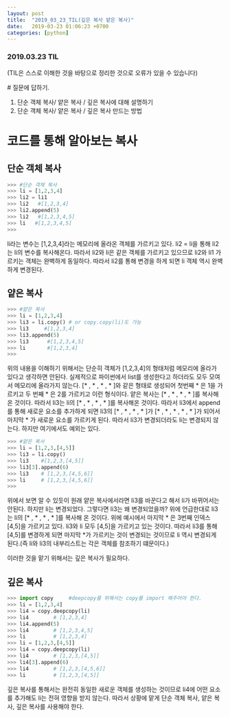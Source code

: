 ```yaml
---
layout: post
title:  "2019_03_23_TIL(깊은 복사 얕은 복사)"
date:   2019-03-23 01:06:23 +0700
categories: [python]
---
```


### 2019.03.23 TIL

(TIL은 스스로 이해한 것을 바탕으로 정리한 것으로 오류가 있을 수 있습니다)

\# 질문에 답하기.  

1. 단순 객체 복사/ 얕은 복사 / 깊은 복사에 대해 설명하기
2. 단순 객체 복사/ 얕은 복사 / 깊은 복사 만드는 방법


# 코드를 통해 알아보는 복사

## 단순 객체 복사

```python
>>>	#단순 객체 복사
>>>	li = [1,2,3,4]
>>>	li2 = li1
>>>	li2   #[1,2,3,4]
>>>	li2.append(5)	
>>>	li2   #[1,2,3,4,5]
>>>	li   #[1,2,3,4,5]
>>>
```
li라는 변수는 [1,2,3,4]라는 메모리에 올라온 객체를 가르키고 있다.
li2 = li을 통해 li2는 li의 변수를 복사해온다.
따라서 li2와 li은 같은 객체를 가르키고 있으므로 li2와 li1 가르키는 객체는 완벽하게 동일하다. 따라서 li2를 통해 변경을 하게 되면 li 객체 역시 완벽하게 변경된다.

## 얕은 복사

```python
>>>	#얕은 복사
>>>	li = [1,2,3,4]
>>>	li3 = li.copy() # or copy.copy(li)도 가능
>>>	li3     #[1,2,3,4]
>>>	li3.append(5)
>>>	li3      #[1,2,3,4,5]
>>>	li       #[1,2,3,4]
>>>
```
위의 내용을 이해하기 위해서는 단순히 객체가 [1,2,3,4]의 형태처럼 메모리에 올라가 있다고 생각하면 안된다.
실제적으로 파이썬에서 list를 생성한다고 하더라도 모두 모여서 메모리에 올라가지 않는다. [* , * , * , * ]와 같은 형태로 생성되어 첫번째 * 은 1을 가르키고 두 번째 * 은 2를 가르키고 이런 형식이다. 얕은 복사는 [* , * , * , * ]를 복사해 온 것이다. 따라서 li3는 li의 [* , * , * , * ]를 복사해온 것이다. 따라서 li3에서 append를 통해 새로운 요소를 추가하게 되면 li3의 [* , * , * , * ]가 [* , * , * , * , * ]가 되어서 마지막 * 가 새로운 요소를 가르키게 된다. 따라서 li3가 변경되더라도 li는 변경되지 않는다.
하지만 여기에서도 예외는 있다.

```python
>>>	#얕은 복사
>>>	li = [1,2,3,[4,5]]
>>>	li3 = li.copy()
>>>	li3    #[1,2,3,[4,5]]
>>>	li3[3].append(6)
>>>	li3    # [1,2,3,[4,5,6]]
>>>	li     # [1,2,3,[4,5,6]]
>>>
```

위에서 보면 알 수 있듯이 원래 얕은 복사에서라면 li3를 바꾼다고 해서 li가 바뀌어서는 안된다. 하지만 li는 변경되었다. 그렇다면 li3는 왜 변경되었을까? 위에 언급한대로 li3는 li의 [* , * , * , * ]를 복사해 온 것이다. 위에 예시에서 마지막 * 은 3번째 인덱스 [4,5]을 가르키고 있다. li3와 li 모두 [4,5]을 가르키고 있는 것이다. 따라서 li3를 통해 [4,5]를 변경하게 되면 마지막 *가 가르키는 것이 변경되는 것이므로 li 역시 변경되게 된다.(즉 li와 li3의 내부리스트는 각은 객체를 참조하기 떄문이다.)

이러한 것을 맡기 위해서는 깊은 복사가 필요하다.

## 깊은 복사

```python
>>>	import copy     #deepcopy를 위해서는 copy를 import 해주어야 한다.
>>>	li = [1,2,3,4]
>>>	li4 = copy.deepcopy(li)
>>>	li4        # [1,2,3,4]
>>>	li4.append(5)
>>>	li4        # [1,2,3,4,5]
>>>	li         # [1,2,3,4]
>>>	li = [1,2,3,[4,5]]
>>>	li4 = copy.deepcopy(li)
>>>	li4        # [1,2,3,[4,5]]
>>>	li4[3].append(6)
>>>	li4        # [1,2,3,[4,5,6]]
>>>	li         # [1,2,3,[4,5]]
```

깊은 복사를 통해서는 완전히 동일한 새로운 객체를 생성하는 것이므로 li4에 어떤 요소를 추가해도 li는 전혀 영향을 받지 않는다. 따라서 상황에 맡게 단순 객체 복사, 얕은 복사, 깊은 복사를 사용해야 한다.